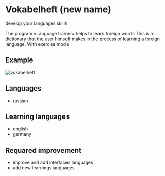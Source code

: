 # Vokabelheft (new name)
develop your languages skills


The program «Language trainer» helps to learn foreign words
This is a dictionary that the user himself makes in the process of learning
a foreign language. With exercise mode

## Example
![vokabelheft](https://user-images.githubusercontent.com/70598163/131660872-942b5100-b536-43b6-82fc-c1dad8af4f9d.gif)

## Languages
* russian

## Learning languages
* english
* germany


## Requared improvement
* improve and add interfaces languages
* add new learnings languages
